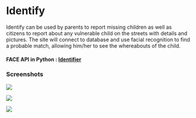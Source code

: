 # Identify
Identify can be used by parents to report missing children as well as citizens to report about any vulnerable child on the streets with details and pictures. The site will connect to database and use facial recognition to find a probable match, allowing him/her to see the whereabouts of the child.

#### FACE API in Python : [Identifier](https://github.com/Md-Mudassir/identifier)

### Screenshots
![](https://github.com/Md-Mudassir/Identify-Lets-Reunite-V2/blob/master/Snaps/iden1.PNG)

![](https://github.com/Md-Mudassir/Identify-Lets-Reunite-V2/blob/master/Snaps/iden2.PNG)

![](https://github.com/Md-Mudassir/Identify-Lets-Reunite-V2/blob/master/Snaps/iden3.PNG)
